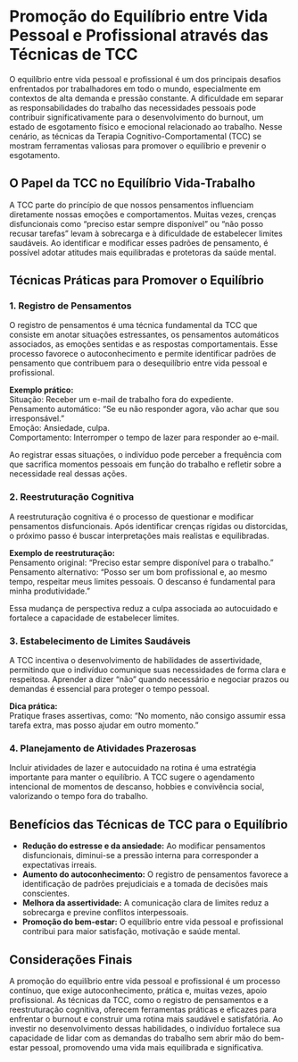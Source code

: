 # Promoção do Equilíbrio entre Vida Pessoal e Profissional através das Técnicas de TCC

O equilíbrio entre vida pessoal e profissional é um dos principais desafios enfrentados por trabalhadores em todo o mundo, especialmente em contextos de alta demanda e pressão constante. A dificuldade em separar as responsabilidades do trabalho das necessidades pessoais pode contribuir significativamente para o desenvolvimento do burnout, um estado de esgotamento físico e emocional relacionado ao trabalho. Nesse cenário, as técnicas da Terapia Cognitivo-Comportamental (TCC) se mostram ferramentas valiosas para promover o equilíbrio e prevenir o esgotamento.

## O Papel da TCC no Equilíbrio Vida-Trabalho

A TCC parte do princípio de que nossos pensamentos influenciam diretamente nossas emoções e comportamentos. Muitas vezes, crenças disfuncionais como “preciso estar sempre disponível” ou “não posso recusar tarefas” levam à sobrecarga e à dificuldade de estabelecer limites saudáveis. Ao identificar e modificar esses padrões de pensamento, é possível adotar atitudes mais equilibradas e protetoras da saúde mental.

## Técnicas Práticas para Promover o Equilíbrio

### 1. Registro de Pensamentos

O registro de pensamentos é uma técnica fundamental da TCC que consiste em anotar situações estressantes, os pensamentos automáticos associados, as emoções sentidas e as respostas comportamentais. Esse processo favorece o autoconhecimento e permite identificar padrões de pensamento que contribuem para o desequilíbrio entre vida pessoal e profissional.

**Exemplo prático:**  
Situação: Receber um e-mail de trabalho fora do expediente.  
Pensamento automático: “Se eu não responder agora, vão achar que sou irresponsável.”  
Emoção: Ansiedade, culpa.  
Comportamento: Interromper o tempo de lazer para responder ao e-mail.

Ao registrar essas situações, o indivíduo pode perceber a frequência com que sacrifica momentos pessoais em função do trabalho e refletir sobre a necessidade real dessas ações.

### 2. Reestruturação Cognitiva

A reestruturação cognitiva é o processo de questionar e modificar pensamentos disfuncionais. Após identificar crenças rígidas ou distorcidas, o próximo passo é buscar interpretações mais realistas e equilibradas.

**Exemplo de reestruturação:**  
Pensamento original: “Preciso estar sempre disponível para o trabalho.”  
Pensamento alternativo: “Posso ser um bom profissional e, ao mesmo tempo, respeitar meus limites pessoais. O descanso é fundamental para minha produtividade.”

Essa mudança de perspectiva reduz a culpa associada ao autocuidado e fortalece a capacidade de estabelecer limites.

### 3. Estabelecimento de Limites Saudáveis

A TCC incentiva o desenvolvimento de habilidades de assertividade, permitindo que o indivíduo comunique suas necessidades de forma clara e respeitosa. Aprender a dizer “não” quando necessário e negociar prazos ou demandas é essencial para proteger o tempo pessoal.

**Dica prática:**  
Pratique frases assertivas, como: “No momento, não consigo assumir essa tarefa extra, mas posso ajudar em outro momento.”

### 4. Planejamento de Atividades Prazerosas

Incluir atividades de lazer e autocuidado na rotina é uma estratégia importante para manter o equilíbrio. A TCC sugere o agendamento intencional de momentos de descanso, hobbies e convivência social, valorizando o tempo fora do trabalho.

## Benefícios das Técnicas de TCC para o Equilíbrio

- **Redução do estresse e da ansiedade:** Ao modificar pensamentos disfuncionais, diminui-se a pressão interna para corresponder a expectativas irreais.
- **Aumento do autoconhecimento:** O registro de pensamentos favorece a identificação de padrões prejudiciais e a tomada de decisões mais conscientes.
- **Melhora da assertividade:** A comunicação clara de limites reduz a sobrecarga e previne conflitos interpessoais.
- **Promoção do bem-estar:** O equilíbrio entre vida pessoal e profissional contribui para maior satisfação, motivação e saúde mental.

## Considerações Finais

A promoção do equilíbrio entre vida pessoal e profissional é um processo contínuo, que exige autoconhecimento, prática e, muitas vezes, apoio profissional. As técnicas da TCC, como o registro de pensamentos e a reestruturação cognitiva, oferecem ferramentas práticas e eficazes para enfrentar o burnout e construir uma rotina mais saudável e satisfatória. Ao investir no desenvolvimento dessas habilidades, o indivíduo fortalece sua capacidade de lidar com as demandas do trabalho sem abrir mão do bem-estar pessoal, promovendo uma vida mais equilibrada e significativa.